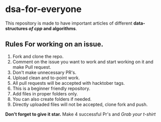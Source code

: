 # dsa-for-everyone



This repository is made to have important articles of different **data-structures *of cpp* and algorithms**.
## Rules For working on an issue.
1. Fork and clone the repo.
2. Comment on the issue you want to work and start working on it and make Pull request.
3. Don't make unnecessary PR's.
4. Upload clean and to-point work.
5. All pull requests will be accepted with hacktober tags.
6. This is a beginner friendly repository.
7. Add files in proper folders only.
8. You can also create folders if needed.
9. Directly uploaded files will not be accepted, clone fork and push.

**Don't forget to give it star.**
Make 4 successful Pr's and *Grab your t-shirt*
